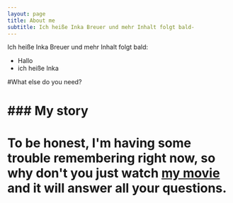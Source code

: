 ```yaml
---
layout: page
title: About me
subtitle: Ich heiße Inka Breuer und mehr Inhalt folgt bald-
---
```


Ich heiße Inka Breuer und mehr Inhalt folgt bald:

- Hallo
- ich heiße Inka

#What else do you need?

# ### My story

# To be honest, I'm having some trouble remembering right now, so why don't you just watch [my movie](https://en.wikipedia.org/wiki/The_Princess_Bride_%28film%29) and it will answer **all** your questions.
